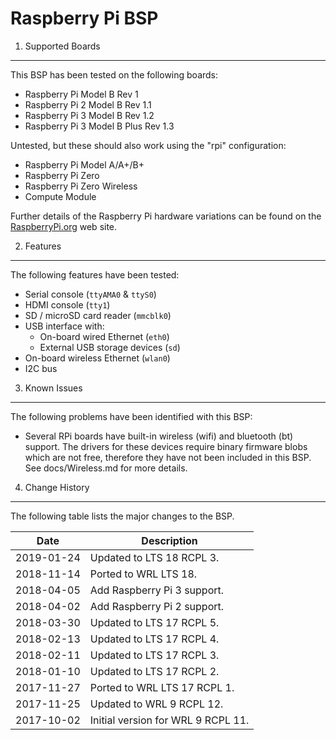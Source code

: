 Raspberry Pi BSP
================

1. Supported Boards
-------------------

This BSP has been tested on the following boards:

  * Raspberry Pi Model B Rev 1
  * Raspberry Pi 2 Model B Rev 1.1
  * Raspberry Pi 3 Model B Rev 1.2
  * Raspberry Pi 3 Model B Plus Rev 1.3

Untested, but these should also work using the "rpi" configuration:

  * Raspberry Pi Model A/A+/B+
  * Raspberry Pi Zero
  * Raspberry Pi Zero Wireless
  * Compute Module

Further details of the Raspberry Pi hardware variations can be found on the
[RaspberryPi.org][1] web site.


2. Features
-----------

The following features have been tested:

* Serial console (`ttyAMA0` & `ttyS0`)
* HDMI console (`tty1`)
* SD / microSD card reader (`mmcblk0`)
* USB interface with:
  + On-board wired Ethernet (`eth0`)
  + External USB storage devices (`sd`)
* On-board wireless Ethernet (`wlan0`)
* I2C bus


3. Known Issues
---------------

The following problems have been identified with this BSP:

* Several RPi boards have built-in wireless (wifi) and bluetooth (bt) support.
  The drivers for these devices require binary firmware blobs which are not
  free, therefore they have not been included in this BSP.
  See docs/Wireless.md for more details.


4. Change History
-----------------

The following table lists the major changes to the BSP.

Date       | Description
-----------|-------------
2019-01-24 | Updated to LTS 18 RCPL 3.
2018-11-14 | Ported to WRL LTS 18.
2018-04-05 | Add Raspberry Pi 3 support.
2018-04-02 | Add Raspberry Pi 2 support.
2018-03-30 | Updated to LTS 17 RCPL 5.
2018-02-13 | Updated to LTS 17 RCPL 4.
2018-02-11 | Updated to LTS 17 RCPL 3.
2018-01-10 | Updated to LTS 17 RCPL 2.
2017-11-27 | Ported to WRL LTS 17 RCPL 1.
2017-11-25 | Updated to WRL 9 RCPL 12.
2017-10-02 | Initial version for WRL 9 RCPL 11.


[1]: https://www.raspberrypi.org/documentation/hardware/raspberrypi/README.md

